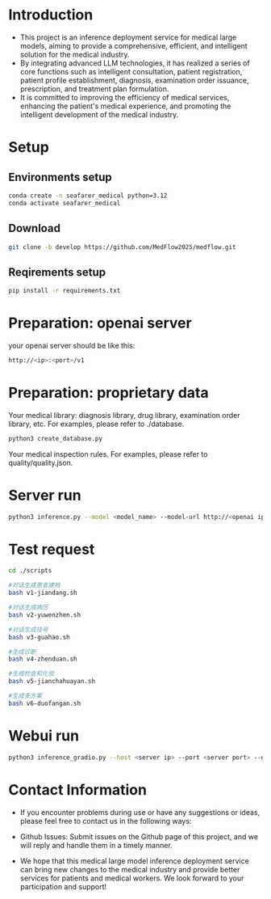 # Introduction
 - This project is an inference deployment service for medical large models, aiming to provide a comprehensive, efficient, and intelligent solution for the medical industry. 
 - By integrating advanced LLM technologies, it has realized a series of core functions such as intelligent consultation, patient registration, patient profile establishment, diagnosis, examination order issuance, prescription, and treatment plan formulation. 
 - It is committed to improving the efficiency of medical services, enhancing the patient's medical experience, and promoting the intelligent development of the medical industry.

# Setup
## Environments setup
```bash
conda create -n seafarer_medical python=3.12
conda activate seafarer_medical
```

## Download
```bash
git clone -b develop https://github.com/MedFlow2025/medflow.git
```

## Reqirements setup
```bash
pip install -r requirements.txt
```

# Preparation: openai server
your openai server should be like this:
```bash
http://<ip>:<port>/v1 
```

# Preparation: proprietary data
Your medical library: diagnosis library, drug library, examination order library, etc. For examples, please refer to ./database.
```bash
python3 create_database.py
```

Your medical inspection rules.  For examples, please refer to quality/quality.json.

# Server run 
```bash
python3 inference.py --model <model_name> --model-url http://<openai ip>:<port>/v1 --fastbm25 --log --host <server ip> --port <server port> --max-round 30 --database ./database
```

# Test request
```bash
cd ./scripts

#对话生成患者建档
bash v1-jiandang.sh

#对话生成病历
bash v2-yuwenzhen.sh

#对话生成挂号
bash v3-guahao.sh

#生成诊断
bash v4-zhenduan.sh

#生成检查和化验
bash v5-jianchahuayan.sh

#生成多方案
bash v6-duofangan.sh
```

# Webui run
```bash
python3 inference_gradio.py --host <server ip> --port <server port> --gradio-port <webui port> --model <model_name>
```

# Contact Information
 - If you encounter problems during use or have any suggestions or ideas, please feel free to contact us in the following ways:

 - Github Issues: Submit issues on the Github page of this project, and we will reply and handle them in a timely manner.

 - We hope that this medical large model inference deployment service can bring new changes to the medical industry and provide better services for patients and medical workers. We look forward to your participation and support!
